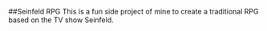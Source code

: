 ##Seinfeld RPG
This is a fun side project of mine to create a traditional RPG based on the TV show Seinfeld.

